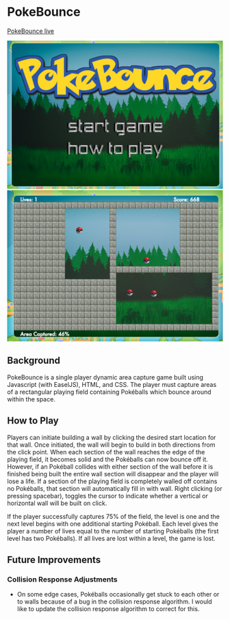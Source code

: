 # PokeBounce
[PokeBounce live](http://www.playpokebounce.com)

![](assets/title.png)
![](assets/gameplay.png)

## Background
PokeBounce is a single player dynamic area capture game built using Javascript (with EaselJS), HTML, and CSS. The player must capture areas of a rectangular playing field containing Pokéballs which bounce around within the space.

## How to Play
Players can initiate building a wall by clicking the desired start location for that wall. Once initiated, the wall will begin to build in both directions from the click point. When each section of the wall reaches the edge of the playing field, it becomes solid and the Pokéballs can now bounce off it. However, if an Pokéball collides with either section of the wall before it is finished being built the entire wall section will disappear and the player will lose a life. If a section of the playing field is completely walled off contains no Pokéballs, that section will automatically fill in with wall. Right clicking (or pressing spacebar), toggles the cursor to indicate whether a vertical or horizontal wall will be built on click.

If the player successfully captures 75% of the field, the level is one and the next level begins with one additional starting Pokéball. Each level gives the player a number of lives equal to the number of starting Pokéballs (the first level has two Pokéballs). If all lives are lost within a level, the game is lost.

## Future Improvements

### Collision Response Adjustments
- On some edge cases, Pokéballs occasionally get stuck to each other or to walls because of a bug in the collision response algorithm. I would like to update the collision response algorithm to correct for this.
